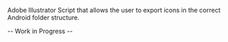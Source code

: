 Adobe Illustrator Script that allows the user to export icons in the correct Android folder structure.

  -- Work in Progress --
